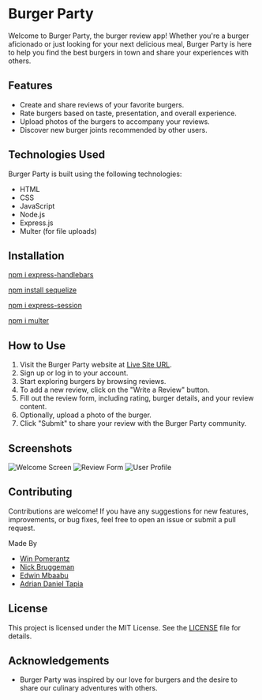 # Burger Party

Welcome to Burger Party, the burger review app! Whether you're a burger aficionado or just looking for your next delicious meal, Burger Party is here to help you find the best burgers in town and share your experiences with others.

## Features

- Create and share reviews of your favorite burgers.
- Rate burgers based on taste, presentation, and overall experience.
- Upload photos of the burgers to accompany your reviews.
- Discover new burger joints recommended by other users.

## Technologies Used

Burger Party is built using the following technologies:

- HTML
- CSS
- JavaScript
- Node.js
- Express.js
- Multer (for file uploads)

## Installation

[npm i express-handlebars](https://www.npmjs.com/package/express-handlebars)

[npm install sequelize](https://www.npmjs.com/package/sequelize)

[npm i express-session](https://www.npmjs.com/package/express-session)

[npm i multer](https://www.npmjs.com/package/multer)

## How to Use

1. Visit the Burger Party website at [Live Site URL](https://burger-party.onrender.com/).
2. Sign up or log in to your account.
3. Start exploring burgers by browsing reviews.
4. To add a new review, click on the "Write a Review" button.
5. Fill out the review form, including rating, burger details, and your review content.
6. Optionally, upload a photo of the burger.
7. Click "Submit" to share your review with the Burger Party community.

## Screenshots

![Welcome Screen](./assets/welcome-screen.png)
![Review Form](./assets/review-form.png)
![User Profile](./assets/user-profile.png)

## Contributing

Contributions are welcome! If you have any suggestions for new features, improvements, or bug fixes, feel free to open an issue or submit a pull request.

Made By
- [Win Pomerantz](https://github.com/winpom)
- [Nick Bruggeman](https://github.com/nbruggeman92)
- [Edwin Mbaabu](https://github.com/gitongah)
- [Adrian Daniel Tapia](https://github.com/AdrianxDaniel)

## License

This project is licensed under the MIT License. See the [LICENSE](/LICENSE) file for details.

## Acknowledgements

- Burger Party was inspired by our love for burgers and the desire to share our culinary adventures with others.
